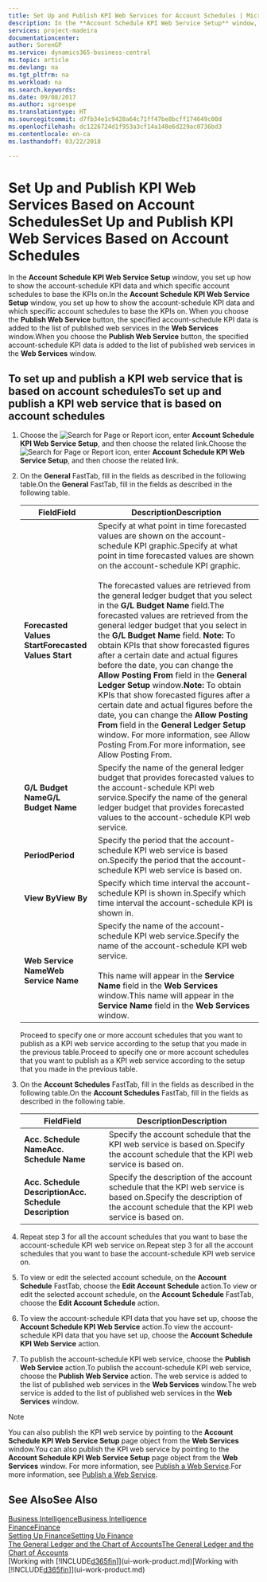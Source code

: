 ```yaml
---
title: Set Up and Publish KPI Web Services for Account Schedules | Microsoft Docs
description: In the **Account Schedule KPI Web Service Setup** window, you set up how to show the account-schedule KPI data and which specific account schedules to base the KPIs on.
services: project-madeira
documentationcenter: 
author: SorenGP
ms.service: dynamics365-business-central
ms.topic: article
ms.devlang: na
ms.tgt_pltfrm: na
ms.workload: na
ms.search.keywords: 
ms.date: 09/08/2017
ms.author: sgroespe
ms.translationtype: HT
ms.sourcegitcommit: d7fb34e1c9428a64c71ff47be8bcff174649c00d
ms.openlocfilehash: dc1226724d1f953a3cf14a148e6d229ac0736bd3
ms.contentlocale: en-ca
ms.lasthandoff: 03/22/2018

---
```

# <a name="set-up-and-publish-kpi-web-services-based-on-account-schedules"></a><span data-ttu-id="b62a5-103">Set Up and Publish KPI Web Services Based on Account Schedules</span><span class="sxs-lookup"><span data-stu-id="b62a5-103">Set Up and Publish KPI Web Services Based on Account Schedules</span></span>
<span data-ttu-id="b62a5-104">In the **Account Schedule KPI Web Service Setup** window, you set up how to show the account-schedule KPI data and which specific account schedules to base the KPIs on.</span><span class="sxs-lookup"><span data-stu-id="b62a5-104">In the **Account Schedule KPI Web Service Setup** window, you set up how to show the account-schedule KPI data and which specific account schedules to base the KPIs on.</span></span> <span data-ttu-id="b62a5-105">When you choose the **Publish Web Service** button, the specified account-schedule KPI data is added to the list of published web services in the **Web Services** window.</span><span class="sxs-lookup"><span data-stu-id="b62a5-105">When you choose the **Publish Web Service** button, the specified account-schedule KPI data is added to the list of published web services in the **Web Services** window.</span></span>  

## <a name="to-set-up-and-publish-a-kpi-web-service-that-is-based-on-account-schedules"></a><span data-ttu-id="b62a5-106">To set up and publish a KPI web service that is based on account schedules</span><span class="sxs-lookup"><span data-stu-id="b62a5-106">To set up and publish a KPI web service that is based on account schedules</span></span>  

1.  <span data-ttu-id="b62a5-107">Choose the ![Search for Page or Report](media/ui-search/search_small.png "Search for Page or Report icon") icon, enter **Account Schedule KPI Web Service Setup**, and then choose the related link.</span><span class="sxs-lookup"><span data-stu-id="b62a5-107">Choose the ![Search for Page or Report](media/ui-search/search_small.png "Search for Page or Report icon") icon, enter **Account Schedule KPI Web Service Setup**, and then choose the related link.</span></span>  
2.  <span data-ttu-id="b62a5-108">On the **General** FastTab, fill in the fields as described in the following table.</span><span class="sxs-lookup"><span data-stu-id="b62a5-108">On the **General** FastTab, fill in the fields as described in the following table.</span></span>  

    |<span data-ttu-id="b62a5-109">Field</span><span class="sxs-lookup"><span data-stu-id="b62a5-109">Field</span></span>|<span data-ttu-id="b62a5-110">Description</span><span class="sxs-lookup"><span data-stu-id="b62a5-110">Description</span></span>|  
    |---------------------------------|---------------------------------------|  
    |<span data-ttu-id="b62a5-111">**Forecasted Values Start**</span><span class="sxs-lookup"><span data-stu-id="b62a5-111">**Forecasted Values Start**</span></span>|<span data-ttu-id="b62a5-112">Specify at what point in time forecasted values are shown on the account-schedule KPI graphic.</span><span class="sxs-lookup"><span data-stu-id="b62a5-112">Specify at what point in time forecasted values are shown on the account-schedule KPI graphic.</span></span><br /><br /> <span data-ttu-id="b62a5-113">The forecasted values are retrieved from the general ledger budget that you select in the **G/L Budget Name** field.</span><span class="sxs-lookup"><span data-stu-id="b62a5-113">The forecasted values are retrieved from the general ledger budget that you select in the **G/L Budget Name** field.</span></span> <span data-ttu-id="b62a5-114">**Note:**  To obtain KPIs that show forecasted figures after a certain date and actual figures before the date, you can change the **Allow Posting From** field in the **General Ledger Setup** window.</span><span class="sxs-lookup"><span data-stu-id="b62a5-114">**Note:**  To obtain KPIs that show forecasted figures after a certain date and actual figures before the date, you can change the **Allow Posting From** field in the **General Ledger Setup** window.</span></span> <span data-ttu-id="b62a5-115">For more information, see Allow Posting From.</span><span class="sxs-lookup"><span data-stu-id="b62a5-115">For more information, see Allow Posting From.</span></span>|  
    |<span data-ttu-id="b62a5-116">**G/L Budget Name**</span><span class="sxs-lookup"><span data-stu-id="b62a5-116">**G/L Budget Name**</span></span>|<span data-ttu-id="b62a5-117">Specify the name of the general ledger budget that provides forecasted values to the account-schedule KPI web service.</span><span class="sxs-lookup"><span data-stu-id="b62a5-117">Specify the name of the general ledger budget that provides forecasted values to the account-schedule KPI web service.</span></span>|  
    |<span data-ttu-id="b62a5-118">**Period**</span><span class="sxs-lookup"><span data-stu-id="b62a5-118">**Period**</span></span>|<span data-ttu-id="b62a5-119">Specify the period that the account-schedule KPI web service is based on.</span><span class="sxs-lookup"><span data-stu-id="b62a5-119">Specify the period that the account-schedule KPI web service is based on.</span></span>|  
    |<span data-ttu-id="b62a5-120">**View By**</span><span class="sxs-lookup"><span data-stu-id="b62a5-120">**View By**</span></span>|<span data-ttu-id="b62a5-121">Specify which time interval the account-schedule KPI is shown in.</span><span class="sxs-lookup"><span data-stu-id="b62a5-121">Specify which time interval the account-schedule KPI is shown in.</span></span>|  
    |<span data-ttu-id="b62a5-122">**Web Service Name**</span><span class="sxs-lookup"><span data-stu-id="b62a5-122">**Web Service Name**</span></span>|<span data-ttu-id="b62a5-123">Specify the name of the account-schedule KPI web service.</span><span class="sxs-lookup"><span data-stu-id="b62a5-123">Specify the name of the account-schedule KPI web service.</span></span><br /><br /> <span data-ttu-id="b62a5-124">This name will appear in the **Service Name** field in the **Web Services** window.</span><span class="sxs-lookup"><span data-stu-id="b62a5-124">This name will appear in the **Service Name** field in the **Web Services** window.</span></span>|  

    <span data-ttu-id="b62a5-125">Proceed to specify one or more account schedules that you want to publish as a KPI web service according to the setup that you made in the previous table.</span><span class="sxs-lookup"><span data-stu-id="b62a5-125">Proceed to specify one or more account schedules that you want to publish as a KPI web service according to the setup that you made in the previous table.</span></span>  

3.  <span data-ttu-id="b62a5-126">On the **Account Schedules** FastTab, fill in the fields as described in the following table.</span><span class="sxs-lookup"><span data-stu-id="b62a5-126">On the **Account Schedules** FastTab, fill in the fields as described in the following table.</span></span>  

    |<span data-ttu-id="b62a5-127">Field</span><span class="sxs-lookup"><span data-stu-id="b62a5-127">Field</span></span>|<span data-ttu-id="b62a5-128">Description</span><span class="sxs-lookup"><span data-stu-id="b62a5-128">Description</span></span>|  
    |---------------------------------|---------------------------------------|  
    |<span data-ttu-id="b62a5-129">**Acc. Schedule Name**</span><span class="sxs-lookup"><span data-stu-id="b62a5-129">**Acc. Schedule Name**</span></span>|<span data-ttu-id="b62a5-130">Specify the account schedule that the KPI web service is based on.</span><span class="sxs-lookup"><span data-stu-id="b62a5-130">Specify the account schedule that the KPI web service is based on.</span></span>|  
    |<span data-ttu-id="b62a5-131">**Acc. Schedule Description**</span><span class="sxs-lookup"><span data-stu-id="b62a5-131">**Acc. Schedule Description**</span></span>|<span data-ttu-id="b62a5-132">Specify the description of the account schedule that the KPI web service is based on.</span><span class="sxs-lookup"><span data-stu-id="b62a5-132">Specify the description of the account schedule that the KPI web service is based on.</span></span>|  

4.  <span data-ttu-id="b62a5-133">Repeat step 3 for all the account schedules that you want to base the account-schedule KPI web service on.</span><span class="sxs-lookup"><span data-stu-id="b62a5-133">Repeat step 3 for all the account schedules that you want to base the account-schedule KPI web service on.</span></span>  
5.  <span data-ttu-id="b62a5-134">To view or edit the selected account schedule, on the **Account Schedule** FastTab, choose the **Edit Account Schedule** action.</span><span class="sxs-lookup"><span data-stu-id="b62a5-134">To view or edit the selected account schedule, on the **Account Schedule** FastTab, choose the **Edit Account Schedule** action.</span></span>  
6.  <span data-ttu-id="b62a5-135">To view the account-schedule KPI data that you have set up, choose the **Account Schedule KPI Web Service** action.</span><span class="sxs-lookup"><span data-stu-id="b62a5-135">To view the account-schedule KPI data that you have set up, choose the **Account Schedule KPI Web Service** action.</span></span>  
7.  <span data-ttu-id="b62a5-136">To publish the account-schedule KPI web service, choose the **Publish Web Service** action.</span><span class="sxs-lookup"><span data-stu-id="b62a5-136">To publish the account-schedule KPI web service, choose the **Publish Web Service** action.</span></span> <span data-ttu-id="b62a5-137">The web service is added to the list of published web services in the **Web Services** window.</span><span class="sxs-lookup"><span data-stu-id="b62a5-137">The web service is added to the list of published web services in the **Web Services** window.</span></span>  

> [!NOTE]  
>  <span data-ttu-id="b62a5-138">You can also publish the KPI web service by pointing to the **Account Schedule KPI Web Service Setup** page object from the **Web Services** window.</span><span class="sxs-lookup"><span data-stu-id="b62a5-138">You can also publish the KPI web service by pointing to the **Account Schedule KPI Web Service Setup** page object from the **Web Services** window.</span></span> <span data-ttu-id="b62a5-139">For more information, see [Publish a Web Service](across-how-publish-web-service.md).</span><span class="sxs-lookup"><span data-stu-id="b62a5-139">For more information, see [Publish a Web Service](across-how-publish-web-service.md).</span></span>  

## <a name="see-also"></a><span data-ttu-id="b62a5-140">See Also</span><span class="sxs-lookup"><span data-stu-id="b62a5-140">See Also</span></span>  
[<span data-ttu-id="b62a5-141">Business Intelligence</span><span class="sxs-lookup"><span data-stu-id="b62a5-141">Business Intelligence</span></span>](bi.md)  
[<span data-ttu-id="b62a5-142">Finance</span><span class="sxs-lookup"><span data-stu-id="b62a5-142">Finance</span></span>](finance.md)  
[<span data-ttu-id="b62a5-143">Setting Up Finance</span><span class="sxs-lookup"><span data-stu-id="b62a5-143">Setting Up Finance</span></span>](finance-setup-finance.md)  
[<span data-ttu-id="b62a5-144">The General Ledger and the Chart of Accounts</span><span class="sxs-lookup"><span data-stu-id="b62a5-144">The General Ledger and the Chart of Accounts</span></span>](finance-general-ledger.md)  
<span data-ttu-id="b62a5-145">[Working with [!INCLUDE[d365fin](includes/d365fin_md.md)]](ui-work-product.md)</span><span class="sxs-lookup"><span data-stu-id="b62a5-145">[Working with [!INCLUDE[d365fin](includes/d365fin_md.md)]](ui-work-product.md)</span></span>

